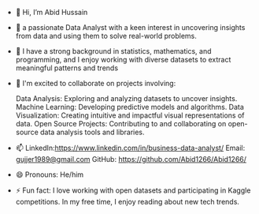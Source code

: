 - 👋 Hi, I’m Abid Hussain
- 👀 a passionate Data Analyst with a keen interest in uncovering insights from data and using them to solve real-world problems.
- 🌱 I have a strong background in statistics, mathematics, and programming, and I enjoy working with diverse datasets to extract meaningful patterns and trends
- 💞️ I'm excited to collaborate on projects involving:

     Data Analysis: Exploring and analyzing datasets to uncover insights.
     Machine Learning: Developing predictive models and algorithms.
     Data Visualization: Creating intuitive and impactful visual representations of data.
     Open Source Projects: Contributing to and collaborating on open-source data analysis tools and libraries.
- 📫 LinkedIn:https://www.linkedin.com/in/business-data-analyst/
      Email: gujjer1989@gmail.com
      GitHub: https://github.com/Abid1266/Abid1266/
- 😄 Pronouns: He/him
- ⚡ Fun fact: I love working with open datasets and participating in Kaggle competitions.
  In my free time, I enjoy reading about new tech trends.

<!---
Abid1266/Abid1266 is a ✨ special ✨ repository because its `README.md` (this file) appears on your GitHub profile.
You can click the Preview link to take a look at your changes.
--->
